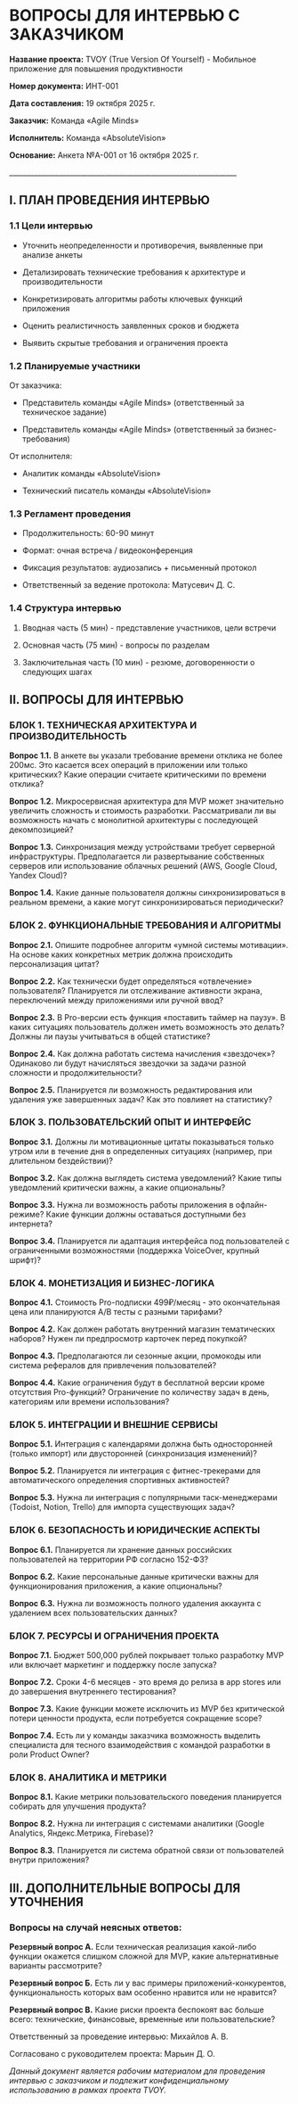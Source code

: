 # ВОПРОСЫ ДЛЯ ИНТЕРВЬЮ С ЗАКАЗЧИКОМ

**Название проекта:** TVOY (True Version Of Yourself) - Мобильное
приложение для повышения продуктивности

**Номер документа:** ИНТ-001

**Дата составления:** 19 октября 2025 г.

**Заказчик:** Команда «Agile Minds»

**Исполнитель:** Команда «AbsoluteVision»

**Основание:** Анкета №А-001 от 16 октября 2025 г.

\_\_\_\_\_\_\_\_\_\_\_\_\_\_\_\_\_\_\_\_\_\_\_\_\_\_\_\_\_\_\_\_\_\_\_\_\_\_\_\_\_\_\_\_\_\_\_\_\_\_\_\_\_\_\_\_\_\_\_\_\_\_\_\_

## I. ПЛАН ПРОВЕДЕНИЯ ИНТЕРВЬЮ

### 1.1 Цели интервью

-   Уточнить неопределенности и противоречия, выявленные при анализе
    анкеты

-   Детализировать технические требования к архитектуре и
    производительности

-   Конкретизировать алгоритмы работы ключевых функций приложения

-   Оценить реалистичность заявленных сроков и бюджета

-   Выявить скрытые требования и ограничения проекта

### 1.2 Планируемые участники

От заказчика:

-   Представитель команды «Agile Minds» (ответственный за техническое
    задание)

-   Представитель команды «Agile Minds» (ответственный за
    бизнес-требования)

От исполнителя:

-   Аналитик команды «AbsoluteVision»

-   Технический писатель команды «AbsoluteVision»

### 1.3 Регламент проведения

-   Продолжительность: 60-90 минут

-   Формат: очная встреча / видеоконференция

-   Фиксация результатов: аудиозапись + письменный протокол

-   Ответственный за ведение протокола: Матусевич Д. С.

### 1.4 Структура интервью

1.  Вводная часть (5 мин) - представление участников, цели встречи

2.  Основная часть (75 мин) - вопросы по разделам

3.  Заключительная часть (10 мин) - резюме, договоренности о следующих
    шагах

## II. ВОПРОСЫ ДЛЯ ИНТЕРВЬЮ

### БЛОК 1. ТЕХНИЧЕСКАЯ АРХИТЕКТУРА И ПРОИЗВОДИТЕЛЬНОСТЬ

**Вопрос 1.1.** В анкете вы указали требование времени отклика не более
200мс. Это касается всех операций в приложении или только критических?
Какие операции считаете критическими по времени отклика?

**Вопрос 1.2.** Микросервисная архитектура для MVP может значительно
увеличить сложность и стоимость разработки. Рассматривали ли вы
возможность начать с монолитной архитектуры с последующей декомпозицией?

**Вопрос 1.3.** Синхронизация между устройствами требует серверной
инфраструктуры. Предполагается ли развертывание собственных серверов или
использование облачных решений (AWS, Google Cloud, Yandex Cloud)?

**Вопрос 1.4.** Какие данные пользователя должны синхронизироваться в
реальном времени, а какие могут синхронизироваться периодически?

### 

### БЛОК 2. ФУНКЦИОНАЛЬНЫЕ ТРЕБОВАНИЯ И АЛГОРИТМЫ

**Вопрос 2.1.** Опишите подробнее алгоритм «умной системы мотивации». На
основе каких конкретных метрик должна происходить персонализация цитат?

**Вопрос 2.2.** Как технически будет определяться «отвлечение»
пользователя? Планируется ли отслеживание активности экрана,
переключений между приложениями или ручной ввод?

**Вопрос 2.3.** В Pro-версии есть функция «поставить таймер на паузу». В
каких ситуациях пользователь должен иметь возможность это делать? Должны
ли паузы учитываться в общей статистике?

**Вопрос 2.4.** Как должна работать система начисления «звездочек»?
Одинаково ли будут начисляться звездочки за задачи разной сложности и
продолжительности?

**Вопрос 2.5.** Планируется ли возможность редактирования или удаления
уже завершенных задач? Как это повлияет на статистику?

### 

### БЛОК 3. ПОЛЬЗОВАТЕЛЬСКИЙ ОПЫТ И ИНТЕРФЕЙС

**Вопрос 3.1.** Должны ли мотивационные цитаты показываться только утром
или в течение дня в определенных ситуациях (например, при длительном
бездействии)?

**Вопрос 3.2.** Как должна выглядеть система уведомлений? Какие типы
уведомлений критически важны, а какие опциональны?

**Вопрос 3.3.** Нужна ли возможность работы приложения в офлайн-режиме?
Какие функции должны оставаться доступными без интернета?

**Вопрос 3.4.** Планируется ли адаптация интерфейса под пользователей с
ограниченными возможностями (поддержка VoiceOver, крупный шрифт)?

### БЛОК 4. МОНЕТИЗАЦИЯ И БИЗНЕС-ЛОГИКА

**Вопрос 4.1.** Стоимость Pro-подписки 499₽/месяц - это окончательная
цена или планируются A/B тесты с разными тарифами?

**Вопрос 4.2.** Как должен работать внутренний магазин тематических
наборов? Нужен ли предпросмотр карточек перед покупкой?

**Вопрос 4.3.** Предполагаются ли сезонные акции, промокоды или система
рефералов для привлечения пользователей?

**Вопрос 4.4.** Какие ограничения будут в бесплатной версии кроме
отсутствия Pro-функций? Ограничение по количеству задач в день,
категориям или времени использования?

### 

### БЛОК 5. ИНТЕГРАЦИИ И ВНЕШНИЕ СЕРВИСЫ

**Вопрос 5.1.** Интеграция с календарями должна быть односторонней
(только импорт) или двусторонней (синхронизация изменений)?

**Вопрос 5.2.** Планируется ли интеграция с фитнес-трекерами для
автоматического определения спортивных активностей?

**Вопрос 5.3.** Нужна ли интеграция с популярными таск-менеджерами
(Todoist, Notion, Trello) для импорта существующих задач?

### 

### БЛОК 6. БЕЗОПАСНОСТЬ И ЮРИДИЧЕСКИЕ АСПЕКТЫ

**Вопрос 6.1.** Планируется ли хранение данных российских пользователей
на территории РФ согласно 152-ФЗ?

**Вопрос 6.2.** Какие персональные данные критически важны для
функционирования приложения, а какие опциональны?

**Вопрос 6.3.** Нужна ли возможность полного удаления аккаунта с
удалением всех пользовательских данных?

### 

### БЛОК 7. РЕСУРСЫ И ОГРАНИЧЕНИЯ ПРОЕКТА

**Вопрос 7.1.** Бюджет 500,000 рублей покрывает только разработку MVP
или включает маркетинг и поддержку после запуска?

**Вопрос 7.2.** Сроки 4-6 месяцев - это время до релиза в app stores или
до завершения внутреннего тестирования?

**Вопрос 7.3.** Какие функции можете исключить из MVP без критической
потери ценности продукта, если потребуется сокращение scope?

**Вопрос 7.4.** Есть ли у команды заказчика возможность выделить
специалиста для тесного взаимодействия с командой разработки в роли
Product Owner?

### 

### БЛОК 8. АНАЛИТИКА И МЕТРИКИ

**Вопрос 8.1.** Какие метрики пользовательского поведения планируется
собирать для улучшения продукта?

**Вопрос 8.2.** Нужна ли интеграция с системами аналитики (Google
Analytics, Яндекс.Метрика, Firebase)?

**Вопрос 8.3.** Планируется ли система обратной связи от пользователей
внутри приложения?

## III. ДОПОЛНИТЕЛЬНЫЕ ВОПРОСЫ ДЛЯ УТОЧНЕНИЯ

### Вопросы на случай неясных ответов:

**Резервный вопрос А.** Если техническая реализация какой-либо функции
окажется слишком сложной для MVP, какие альтернативные варианты
рассмотрите?

**Резервный вопрос Б.** Есть ли у вас примеры приложений-конкурентов,
функциональность которых вам особенно нравится или не нравится?

**Резервный вопрос В.** Какие риски проекта беспокоят вас больше всего:
технические, финансовые, временные или пользовательские?


Ответственный за проведение интервью: Михайлов А. В.


Согласовано с руководителем проекта: Марьин Д. О.

*Данный документ является рабочим материалом для проведения интервью с
заказчиком и подлежит конфиденциальному использованию в рамках проекта
TVOY.*
